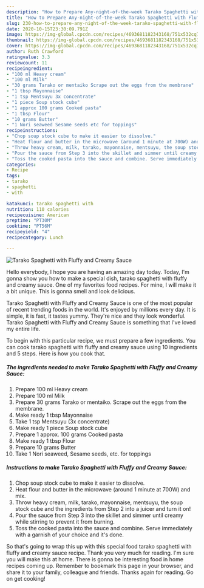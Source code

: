 ```yaml
---
description: "How to Prepare Any-night-of-the-week Tarako Spaghetti with Fluffy and Creamy Sauce"
title: "How to Prepare Any-night-of-the-week Tarako Spaghetti with Fluffy and Creamy Sauce"
slug: 230-how-to-prepare-any-night-of-the-week-tarako-spaghetti-with-fluffy-and-creamy-sauce
date: 2020-10-15T23:30:09.791Z
image: https://img-global.cpcdn.com/recipes/4693681182343168/751x532cq70/tarako-spaghetti-with-fluffy-and-creamy-sauce-recipe-main-photo.jpg
thumbnail: https://img-global.cpcdn.com/recipes/4693681182343168/751x532cq70/tarako-spaghetti-with-fluffy-and-creamy-sauce-recipe-main-photo.jpg
cover: https://img-global.cpcdn.com/recipes/4693681182343168/751x532cq70/tarako-spaghetti-with-fluffy-and-creamy-sauce-recipe-main-photo.jpg
author: Ruth Crawford
ratingvalue: 3.3
reviewcount: 11
recipeingredient:
- "100 ml Heavy cream"
- "100 ml Milk"
- "30 grams Tarako or mentaiko Scrape out the eggs from the membrane"
- "1 tbsp Mayonnaise"
- "1 tsp Mentsuyu 3x concentrate"
- "1 piece Soup stock cube"
- "1 approx 100 grams Cooked pasta"
- "1 tbsp Flour"
- "10 grams Butter"
- "1 Nori seaweed Sesame seeds etc for toppings"
recipeinstructions:
- "Chop soup stock cube to make it easier to dissolve."
- "Heat flour and butter in the microwave (around 1 minute at 700W) and mix."
- "Throw heavy cream, milk, tarako, mayonnaise, mentsuyu, the soup stock cube and the ingredients from Step 2 into a juicer and turn it on!"
- "Pour the sauce from Step 3 into the skillet and simmer until creamy while stirring to prevent it from burning."
- "Toss the cooked pasta into the sauce and combine. Serve immediately with a garnish of your choice and it&#39;s done."
categories:
- Recipe
tags:
- tarako
- spaghetti
- with

katakunci: tarako spaghetti with 
nutrition: 110 calories
recipecuisine: American
preptime: "PT30M"
cooktime: "PT56M"
recipeyield: "4"
recipecategory: Lunch

---
```



![Tarako Spaghetti with Fluffy and Creamy Sauce](https://img-global.cpcdn.com/recipes/4693681182343168/751x532cq70/tarako-spaghetti-with-fluffy-and-creamy-sauce-recipe-main-photo.jpg)

Hello everybody, I hope you are having an amazing day today. Today, I'm gonna show you how to make a special dish, tarako spaghetti with fluffy and creamy sauce. One of my favorites food recipes. For mine, I will make it a bit unique. This is gonna smell and look delicious.

Tarako Spaghetti with Fluffy and Creamy Sauce is one of the most popular of recent trending foods in the world. It's enjoyed by millions every day. It is simple, it is fast, it tastes yummy. They're nice and they look wonderful. Tarako Spaghetti with Fluffy and Creamy Sauce is something that I've loved my entire life.




To begin with this particular recipe, we must prepare a few ingredients. You can cook tarako spaghetti with fluffy and creamy sauce using 10 ingredients and 5 steps. Here is how you cook that.

<!--inarticleads1-->

##### The ingredients needed to make Tarako Spaghetti with Fluffy and Creamy Sauce:

1. Prepare 100 ml Heavy cream
1. Prepare 100 ml Milk
1. Prepare 30 grams Tarako or mentaiko. Scrape out the eggs from the membrane.
1. Make ready 1 tbsp Mayonnaise
1. Take 1 tsp Mentsuyu (3x concentrate)
1. Make ready 1 piece Soup stock cube
1. Prepare 1 approx. 100 grams Cooked pasta
1. Make ready 1 tbsp Flour
1. Prepare 10 grams Butter
1. Take 1 Nori seaweed, Sesame seeds, etc. for toppings




<!--inarticleads2-->

##### Instructions to make Tarako Spaghetti with Fluffy and Creamy Sauce:

1. Chop soup stock cube to make it easier to dissolve.
1. Heat flour and butter in the microwave (around 1 minute at 700W) and mix.
1. Throw heavy cream, milk, tarako, mayonnaise, mentsuyu, the soup stock cube and the ingredients from Step 2 into a juicer and turn it on!
1. Pour the sauce from Step 3 into the skillet and simmer until creamy while stirring to prevent it from burning.
1. Toss the cooked pasta into the sauce and combine. Serve immediately with a garnish of your choice and it&#39;s done.




So that's going to wrap this up with this special food tarako spaghetti with fluffy and creamy sauce recipe. Thank you very much for reading. I'm sure you will make this at home. There is gonna be interesting food in home recipes coming up. Remember to bookmark this page in your browser, and share it to your family, colleague and friends. Thanks again for reading. Go on get cooking!
